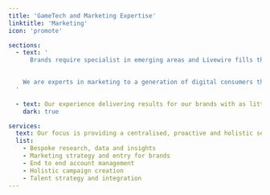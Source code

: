 ```yaml
---
title: 'GameTech and Marketing Expertise'
linktitle: 'Marketing'
icon: 'promote'

sections:
  - text: '
      Brands require specialist in emerging areas and Livewire fills that need as gaming marketing experts.
    

    We are experts in marketing to a generation of digital consumers through adding value to hobbies they engage with.
  '

  - text: Our experience delivering results for our brands with as little or much input as they desire creates a strong working relationship leveraging the best
    dark: true

services:
  text: Our focus is providing a centralised, proactive and holistic service for brands looking to achieve market leading results within gaming, ranging from market entry and evergreen strategies, to unique campaigns and year round executions across the digital landscape.
  list:
    - Bespoke research, data and insights
    - Marketing strategy and entry for brands
    - End to end account management
    - Holistic campaign creation
    - Talent strategy and integration
---
```

